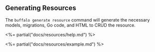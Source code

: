 ## Generating Resources

The `buffalo generate resource` command will generate the necessary models, migrations, Go code, and HTML to CRUD the resource.

<%= partial("docs/resources/help.md") %>

<%= partial("docs/resources/example.md") %>

